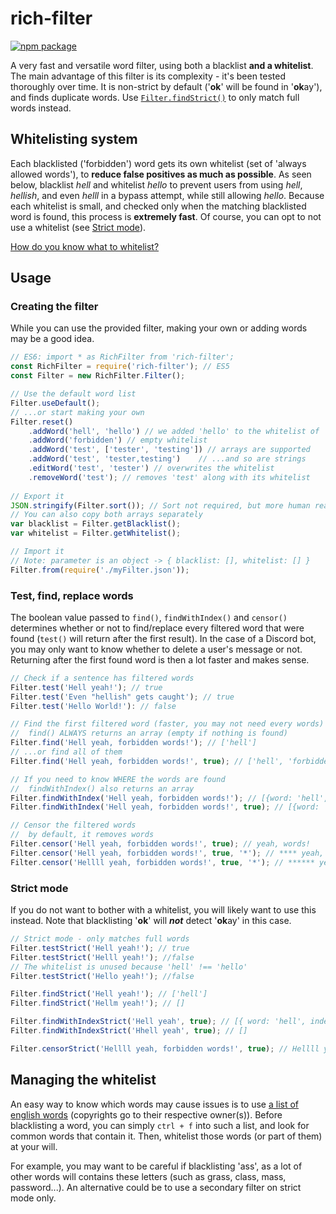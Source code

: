 
# rich-filter
[![npm package](https://nodei.co/npm/rich-filter.png?compact=true)](https://nodei.co/npm/rich-filter/)

A very fast and versatile word filter, using both a blacklist **and a whitelist**.
The main advantage of this filter is its complexity - it's been tested thoroughly over time.
It is non-strict by default ('**ok**' will be found in '**ok**ay'), and finds duplicate words.
Use [`Filter.findStrict()`](#strict-mode) to only match full words instead.

## Whitelisting system
Each blacklisted ('forbidden') word gets its own whitelist (set of 'always allowed words'), to **reduce false positives as much as possible**.
As seen below, blacklist *hell* and whitelist *hello* to prevent users from using *hell*, *hellish*, and even *helll* in a bypass attempt, while still allowing *hello*.
Because each whitelist is small, and checked only when the matching blacklisted word is found, this process is **extremely fast**.
Of course, you can opt to not use a whitelist (see  [Strict mode](#strict-mode)).

[How do you know what to whitelist?](#managing-the-whitelist)

## Usage

### Creating the filter
While you can use the provided filter, making your own or adding words may be a good idea.
```js
// ES6: import * as RichFilter from 'rich-filter';
const RichFilter = require('rich-filter'); // ES5
const Filter = new RichFilter.Filter();

// Use the default word list
Filter.useDefault();
// ...or start making your own
Filter.reset()
	.addWord('hell', 'hello') // we added 'hello' to the whitelist of 'hell'!
	.addWord('forbidden') // empty whitelist
	.addWord('test', ['tester', 'testing']) // arrays are supported
	.addWord('test', 'tester,testing')    // ...and so are strings
	.editWord('test', 'tester') // overwrites the whitelist
	.removeWord('test'); // removes 'test' along with its whitelist
	
// Export it
JSON.stringify(Filter.sort()); // Sort not required, but more human readable
// You can also copy both arrays separately
var blacklist = Filter.getBlacklist();
var whitelist = Filter.getWhitelist();

// Import it
// Note: parameter is an object -> { blacklist: [], whitelist: [] }
Filter.from(require('./myFilter.json'));
```

### Test, find, replace words
The boolean value passed to `find()`, `findWithIndex()` and `censor()` determines whether or not to find/replace every filtered word that were found (`test()` will return after the first result).
In the case of a Discord bot, you may only want to know whether to delete a user's message or not.
Returning after the first found word is then a lot faster and makes sense.
```js
// Check if a sentence has filtered words
Filter.test('Hell yeah!'); // true
Filter.test('Even "hellish" gets caught'); // true
Filter.test('Hello World!'): // false

// Find the first filtered word (faster, you may not need every words)
//  find() ALWAYS returns an array (empty if nothing is found)
Filter.find('Hell yeah, forbidden words!'); // ['hell']
// ...or find all of them
Filter.find('Hell yeah, forbidden words!', true); // ['hell', 'forbidden']

// If you need to know WHERE the words are found
//  findWithIndex() also returns an array
Filter.findWithIndex('Hell yeah, forbidden words!'); // [{word: 'hell', index: 0}]
Filter.findWithIndex('Hell yeah, forbidden words!', true); // [{word: 'hell', index: 0}, {word: 'forbidden', index: 11}]

// Censor the filtered words
//  by default, it removes words
Filter.censor('Hell yeah, forbidden words!', true); // yeah, words!
Filter.censor('Hell yeah, forbidden words!', true, '*'); // **** yeah, ********* words!
Filter.censor('Hellll yeah, forbidden words!', true, '*'); // ****** yeah, ********* words!
```
### Strict mode
If you do not want to bother with a whitelist, you will likely want to use this instead.
Note that blacklisting '**ok**' will ***not*** detect '**ok**ay' in this case.
```js
// Strict mode - only matches full words
Filter.testStrict('Hell yeah!'); // true
Filter.testStrict('Helll yeah!'); //false
// The whitelist is unused because 'hell' !== 'hello'
Filter.testStrict('Hello yeah!'); //false

Filter.findStrict('Hell yeah!'); // ['hell']
Filter.findStrict('Hellm yeah!'); // []

Filter.findWithIndexStrict('Hell yeah', true); // [{ word: 'hell', index: 0 }]
Filter.findWithIndexStrict('Hhell yeah', true); // []

Filter.censorStrict('Hellll yeah, forbidden words!', true); // Hellll yeah, ********* words!
```

## Managing the whitelist
An easy way to know which words may cause issues is to use [a list of english words](https://raw.githubusercontent.com/dwyl/english-words/master/words.txt) (copyrights go to their respective owner(s)).
Before blacklisting a word, you can simply `ctrl + f` into such a list, and look for common words that contain it.
Then, whitelist those words (or part of them) at your will.

For example, you may want to be careful if blacklisting 'ass', as a lot of other words will contains these letters (such as grass, class, mass, password...).
An alternative could be to use a secondary filter on strict mode only.
